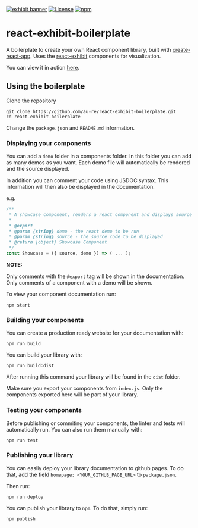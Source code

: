 [![exhibit banner](https://raw.githubusercontent.com/au-re/react-exhibit/gh-pages/static/media/exhibit_boilerplate.png)](https://github.com/au-re/react-exhibit-boilerplate/)
[![License](https://img.shields.io/packagist/l/doctrine/orm.svg?style=flat-square)](https://github.com/au-re/react-exhibit-boilerplate/blob/master/LICENSE)
[![npm](https://img.shields.io/npm/v/npm.svg?style=flat-square)](https://www.npmjs.com/package/react-exhibit-boilerplate)

# react-exhibit-boilerplate

A boilerplate to create your own React component library, built with [create-react-app](https://github.com/facebookincubator/create-react-app).
Uses the [react-exhibit](https://github.com/au-re/react-exhibit) components for visualization.

You can view it in action [here](https://au-re.github.io/react-exhibit/).

## Using the boilerplate

Clone the repository

```shell
git clone https://github.com/au-re/react-exhibit-boilerplate.git
cd react-exhibit-boilerplate
```

Change the `package.json` and `README.md` information.

### Displaying your components

You can add a `demo` folder in a components folder. In this folder you can add
as many demos as you want. Each demo file will automatically be rendered and
the source displayed.

In addition you can comment your code using JSDOC syntax. This information will
then also be displayed in the documentation.

e.g.
```js
/**
 * A showcase component, renders a react component and displays source code.
 *
 * @export
 * @param {string} demo - the react demo to be run
 * @param {string} source - the source code to be displayed
 * @return {object} Showcase Component
 */
const Showcase = ({ source, demo }) => ( ... );
```

**NOTE:**

Only comments with the `@export` tag will be shown in the documentation.
Only comments of a component with a demo will be shown.

To view your component documentation run:

```shell
npm start
```

### Building your components

You can create a production ready website for your documentation with:

```shell
npm run build
```

You can build your library with:

```shell
npm run build:dist
```

After running this command your library will be found in the `dist` folder.

Make sure you export your components from `index.js`. Only the components
exported here will be part of your library.

### Testing your components

Before publishing or commiting your components, the linter and tests will
automatically run. You can also run them manually with:

```shell
npm run test
```

### Publishing your library

You can easily deploy your library documentation to github pages. To do that,
add the field `homepage: <YOUR_GITHUB_PAGE_URL>` to `package.json`.

Then run:
```shell
npm run deploy
```

You can publish your library to `npm`. To do that, simply run:

`npm publish`
